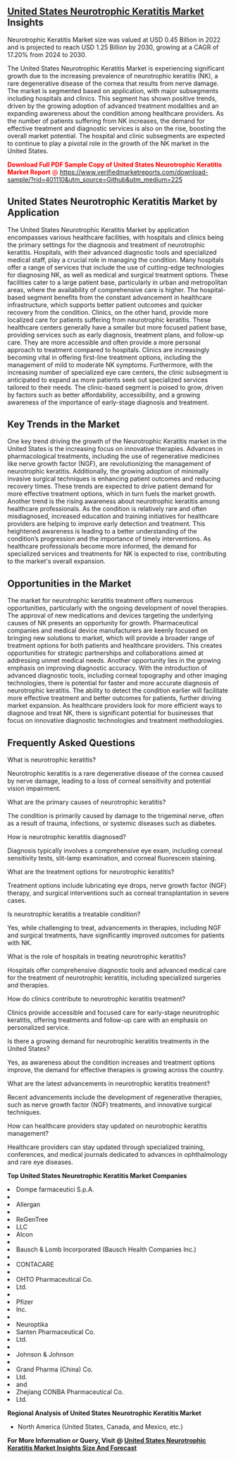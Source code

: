 <h2><a href="https://www.verifiedmarketreports.com/download-sample/?rid=401110&amp;utm_source=Github&amp;utm_medium=225" target="_blank">United States Neurotrophic Keratitis Market</a> Insights</h2><p>Neurotrophic Keratitis Market size was valued at USD 0.45 Billion in 2022 and is projected to reach USD 1.25 Billion by 2030, growing at a CAGR of 17.20% from 2024 to 2030.</p><p> <p>The United States Neurotrophic Keratitis Market is experiencing significant growth due to the increasing prevalence of neurotrophic keratitis (NK), a rare degenerative disease of the cornea that results from nerve damage. The market is segmented based on application, with major subsegments including hospitals and clinics. This segment has shown positive trends, driven by the growing adoption of advanced treatment modalities and an expanding awareness about the condition among healthcare providers. As the number of patients suffering from NK increases, the demand for effective treatment and diagnostic services is also on the rise, boosting the overall market potential. The hospital and clinic subsegments are expected to continue to play a pivotal role in the growth of the NK market in the United States. <p><span class=""><span style="color: #ff0000;"><strong>Download Full PDF Sample Copy of United States Neurotrophic Keratitis Market Report</strong> @ </span><a href="https://www.verifiedmarketreports.com/download-sample/?rid=401110&amp;utm_source=Github&amp;utm_medium=225" target="_blank">https://www.verifiedmarketreports.com/download-sample/?rid=401110&amp;utm_source=Github&amp;utm_medium=225</a></span></p> </p> <h2>United States Neurotrophic Keratitis Market by Application</h2> <p>The United States Neurotrophic Keratitis Market by application encompasses various healthcare facilities, with hospitals and clinics being the primary settings for the diagnosis and treatment of neurotrophic keratitis. Hospitals, with their advanced diagnostic tools and specialized medical staff, play a crucial role in managing the condition. Many hospitals offer a range of services that include the use of cutting-edge technologies for diagnosing NK, as well as medical and surgical treatment options. These facilities cater to a large patient base, particularly in urban and metropolitan areas, where the availability of comprehensive care is higher. The hospital-based segment benefits from the constant advancement in healthcare infrastructure, which supports better patient outcomes and quicker recovery from the condition. Clinics, on the other hand, provide more localized care for patients suffering from neurotrophic keratitis. These healthcare centers generally have a smaller but more focused patient base, providing services such as early diagnosis, treatment plans, and follow-up care. They are more accessible and often provide a more personal approach to treatment compared to hospitals. Clinics are increasingly becoming vital in offering first-line treatment options, including the management of mild to moderate NK symptoms. Furthermore, with the increasing number of specialized eye care centers, the clinic subsegment is anticipated to expand as more patients seek out specialized services tailored to their needs. The clinic-based segment is poised to grow, driven by factors such as better affordability, accessibility, and a growing awareness of the importance of early-stage diagnosis and treatment. <h2>Key Trends in the Market</h2> <p>One key trend driving the growth of the Neurotrophic Keratitis market in the United States is the increasing focus on innovative therapies. Advances in pharmacological treatments, including the use of regenerative medicines like nerve growth factor (NGF), are revolutionizing the management of neurotrophic keratitis. Additionally, the growing adoption of minimally invasive surgical techniques is enhancing patient outcomes and reducing recovery times. These trends are expected to drive patient demand for more effective treatment options, which in turn fuels the market growth. Another trend is the rising awareness about neurotrophic keratitis among healthcare professionals. As the condition is relatively rare and often misdiagnosed, increased education and training initiatives for healthcare providers are helping to improve early detection and treatment. This heightened awareness is leading to a better understanding of the condition’s progression and the importance of timely interventions. As healthcare professionals become more informed, the demand for specialized services and treatments for NK is expected to rise, contributing to the market's overall expansion. <h2>Opportunities in the Market</h2> <p>The market for neurotrophic keratitis treatment offers numerous opportunities, particularly with the ongoing development of novel therapies. The approval of new medications and devices targeting the underlying causes of NK presents an opportunity for growth. Pharmaceutical companies and medical device manufacturers are keenly focused on bringing new solutions to market, which will provide a broader range of treatment options for both patients and healthcare providers. This creates opportunities for strategic partnerships and collaborations aimed at addressing unmet medical needs. Another opportunity lies in the growing emphasis on improving diagnostic accuracy. With the introduction of advanced diagnostic tools, including corneal topography and other imaging technologies, there is potential for faster and more accurate diagnosis of neurotrophic keratitis. The ability to detect the condition earlier will facilitate more effective treatment and better outcomes for patients, further driving market expansion. As healthcare providers look for more efficient ways to diagnose and treat NK, there is significant potential for businesses that focus on innovative diagnostic technologies and treatment methodologies. <h2>Frequently Asked Questions</h2> <p>What is neurotrophic keratitis?</p> <p>Neurotrophic keratitis is a rare degenerative disease of the cornea caused by nerve damage, leading to a loss of corneal sensitivity and potential vision impairment.</p> <p>What are the primary causes of neurotrophic keratitis?</p> <p>The condition is primarily caused by damage to the trigeminal nerve, often as a result of trauma, infections, or systemic diseases such as diabetes.</p> <p>How is neurotrophic keratitis diagnosed?</p> <p>Diagnosis typically involves a comprehensive eye exam, including corneal sensitivity tests, slit-lamp examination, and corneal fluorescein staining.</p> <p>What are the treatment options for neurotrophic keratitis?</p> <p>Treatment options include lubricating eye drops, nerve growth factor (NGF) therapy, and surgical interventions such as corneal transplantation in severe cases.</p> <p>Is neurotrophic keratitis a treatable condition?</p> <p>Yes, while challenging to treat, advancements in therapies, including NGF and surgical treatments, have significantly improved outcomes for patients with NK.</p> <p>What is the role of hospitals in treating neurotrophic keratitis?</p> <p>Hospitals offer comprehensive diagnostic tools and advanced medical care for the treatment of neurotrophic keratitis, including specialized surgeries and therapies.</p> <p>How do clinics contribute to neurotrophic keratitis treatment?</p> <p>Clinics provide accessible and focused care for early-stage neurotrophic keratitis, offering treatments and follow-up care with an emphasis on personalized service.</p> <p>Is there a growing demand for neurotrophic keratitis treatments in the United States?</p> <p>Yes, as awareness about the condition increases and treatment options improve, the demand for effective therapies is growing across the country.</p> <p>What are the latest advancements in neurotrophic keratitis treatment?</p> <p>Recent advancements include the development of regenerative therapies, such as nerve growth factor (NGF) treatments, and innovative surgical techniques.</p> <p>How can healthcare providers stay updated on neurotrophic keratitis management?</p> <p>Healthcare providers can stay updated through specialized training, conferences, and medical journals dedicated to advances in ophthalmology and rare eye diseases.</p> </p><p><strong>Top United States Neurotrophic Keratitis Market Companies</strong></p><div data-test-id=""><p><li>Dompe farmaceutici S.p.A.</li><li></li><li> Allergan</li><li></li><li> ReGenTree</li><li> LLC</li><li> Alcon</li><li></li><li> Bausch & Lomb Incorporated (Bausch Health Companies Inc.)</li><li></li><li> CONTACARE</li><li></li><li> OHTO Pharmaceutical Co.</li><li> Ltd.</li><li></li><li> Pfizer</li><li> Inc.</li><li></li><li> Neuroptika</li><li> Santen Pharmaceutical Co.</li><li> Ltd.</li><li></li><li> Johnson & Johnson</li><li></li><li> Grand Pharma (China) Co.</li><li> Ltd.</li><li> and</li><li> Zhejiang CONBA Pharmaceutical Co.</li><li> Ltd.</li></p><div><strong>Regional Analysis of&nbsp;United States Neurotrophic Keratitis Market</strong></div><ul><li dir="ltr"><p dir="ltr">North America&nbsp;(United States, Canada, and Mexico, etc.)</p></li></ul><p><strong>For More Information or Query, Visit @&nbsp;</strong><strong><a href="https://www.verifiedmarketreports.com/product/neurotrophic-keratitis-market/?utm_source=Github&amp;utm_medium=225" target="_blank">United States Neurotrophic Keratitis Market Insights Size And Forecast</a></strong></p></div>

